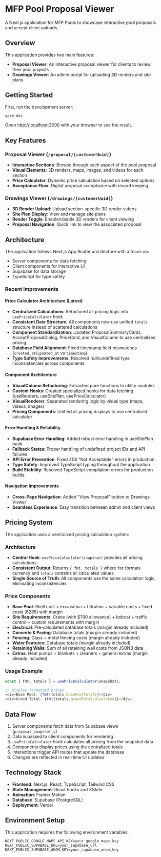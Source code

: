 # MFP Pool Proposal Viewer

A Next.js application for MFP Pools to showcase interactive pool proposals and accept client uploads.

## Overview

This application provides two main features:
- **Proposal Viewer**: An interactive proposal viewer for clients to review their pool projects
- **Drawings Viewer**: An admin portal for uploading 3D renders and site plans

## Getting Started

First, run the development server:

```bash
yarn dev
```

Open [http://localhost:3000](http://localhost:3000) with your browser to see the result.

## Key Features

### Proposal Viewer (`/proposal/[customerUuid]`)
- **Interactive Sections**: Browse through each aspect of the pool proposal
- **Visual Elements**: 3D renders, maps, images, and videos for each section
- **Price Calculator**: Dynamic price calculation based on selected options
- **Acceptance Flow**: Digital proposal acceptance with record keeping

### Drawings Viewer (`/drawings/[customerUuid]`)
- **3D Render Upload**: Upload section-specific 3D render videos
- **Site Plan Display**: View and manage site plans
- **Render Toggle**: Enable/disable 3D renders for client viewing
- **Proposal Navigation**: Quick link to view the associated proposal

## Architecture

The application follows Next.js App Router architecture with a focus on:
- Server components for data fetching
- Client components for interactive UI
- Supabase for data storage
- TypeScript for type safety

### Recent Improvements

#### Price Calculator Architecture (Latest)
- **Centralized Calculations**: Refactored all pricing logic into `usePriceCalculator` hook
- **Consistent Data Structure**: All components now use unified `totals` structure instead of scattered calculations
- **Component Standardization**: Updated ProposalSummaryCards, AcceptProposalDialog, PriceCard, and VisualColumn to use centralized pricing
- **Database Field Alignment**: Fixed timestamp field mismatches (`created_at`/`updated_at` vs `timestamp`)
- **Type Safety Improvements**: Resolved null/undefined type inconsistencies across components

#### Component Architecture
- **VisualColumn Refactoring**: Extracted pure functions to utility modules
- **Custom Hooks**: Created specialized hooks for data fetching (useRenders, useSitePlan, usePriceCalculator)
- **VisualRenderer**: Separated rendering logic by visual type (maps, videos, images)
- **Pricing Components**: Unified all pricing displays to use centralized calculator

#### Error Handling & Reliability
- **Supabase Error Handling**: Added robust error handling in useSitePlan hook
- **Fallback States**: Proper handling of undefined project IDs and API failures
- **API Error Prevention**: Fixed 406 "Not Acceptable" errors in production
- **Type Safety**: Improved TypeScript typing throughout the application
- **Build Stability**: Resolved TypeScript compilation errors for production builds

#### Navigation Improvements
- **Cross-Page Navigation**: Added "View Proposal" button to Drawings Viewer
- **Seamless Experience**: Easy transition between admin and client views

## Pricing System

The application uses a centralized pricing calculation system:

### Architecture
- **Central Hook**: `usePriceCalculator(snapshot)` provides all pricing calculations
- **Consistent Output**: Returns `{ fmt, totals }` where `fmt` formats currency and `totals` contains all calculated values
- **Single Source of Truth**: All components use the same calculation logic, eliminating inconsistencies

### Price Components
- **Base Pool**: Shell cost + excavation + filtration + variable costs + fixed costs (6285) with margin
- **Site Requirements**: Crane (with $700 allowance) + bobcat + traffic control + custom requirements with margin  
- **Electrical**: Pre-calculated database totals (margin already included)
- **Concrete & Paving**: Database totals (margin already included)
- **Fencing**: Glass + metal fencing costs (margin already included)
- **Water Features**: Database totals (margin already included)
- **Retaining Walls**: Sum of all retaining wall costs from JSONB data
- **Extras**: Heat pumps + blankets + cleaners + general extras (margin already included)

### Usage Example
```typescript
const { fmt, totals } = usePriceCalculator(snapshot);

// Display formatted prices
<div>Base Pool: {fmt(totals.basePoolTotal)}</div>
<div>Grand Total: {fmt(totals.grandTotalCalculated)}</div>
```

## Data Flow

1. Server components fetch data from Supabase views (`proposal_snapshot_v`)
2. Data is passed to client components for rendering
3. `usePriceCalculator` hook calculates all pricing from the snapshot data
4. Components display prices using the centralized totals
5. Interactions trigger API routes that update the database
6. Changes are reflected in real-time UI updates

## Technology Stack

- **Frontend**: Next.js, React, TypeScript, Tailwind CSS
- **State Management**: React hooks and XState
- **Animation**: Framer Motion
- **Database**: Supabase (PostgreSQL)
- **Deployment**: Vercel

## Environment Setup

This application requires the following environment variables:

```
NEXT_PUBLIC_GOOGLE_MAPS_API_KEY=your_google_maps_key
NEXT_PUBLIC_SUPABASE_URL=your_supabase_url
NEXT_PUBLIC_SUPABASE_ANON_KEY=your_supabase_anon_key
```
